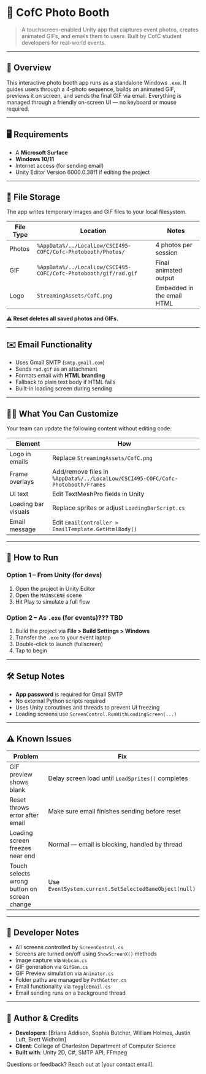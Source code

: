 # 📸 CofC Photo Booth

> A touchscreen-enabled Unity app that captures event photos, creates animated GIFs, and emails them to users. Built by CofC student developers for real-world events. 

---

## 🧭 Overview

This interactive photo booth app runs as a standalone Windows `.exe`. It guides users through a 4-photo sequence, builds an animated GIF, previews it on screen, and sends the final GIF via email. Everything is managed through a friendly on-screen UI — no keyboard or mouse required.

---

## 🖥️ Requirements

- A **Microsoft Surface**
- **Windows 10/11**
- Internet access (for sending email)
- Unity Editor Version 6000.0.38f1 if editing the project

---

## 📂 File Storage

The app writes temporary images and GIF files to your local filesystem.

| File Type | Location                                                         | Notes                      |
| --------- | ---------------------------------------------------------------- | -------------------------- |
| Photos    | `%AppData%/../LocalLow/CSCI495-COFC/Cofc-Photobooth/Photos/`     | 4 photos per session       |
| GIF       | `%AppData%/../LocalLow/CSCI495-COFC/Cofc-Photobooth/gif/rad.gif` | Final animated output      |
| Logo      | `StreamingAssets/CofC.png`                                       | Embedded in the email HTML |

**⚠️ Reset deletes all saved photos and GIFs.**

---

## ✉️ Email Functionality

- Uses Gmail SMTP (`smtp.gmail.com`)
- Sends `rad.gif` as an attachment
- Formats email with **HTML branding**
- Fallback to plain text body if HTML fails
- Built-in loading screen during sending

---

## 🧑‍🎨 What You Can Customize

Your team can update the following content without editing code:

| Element             | How                                                                             |
| ------------------- | ------------------------------------------------------------------------------- |
| Logo in emails      | Replace `StreamingAssets/CofC.png`                                              |
| Frame overlays      | Add/remove files in `%AppData%/../LocalLow/CSCI495-COFC/Cofc-Photobooth/Frames` |
| UI text             | Edit TextMeshPro fields in Unity                                                |
| Loading bar visuals | Replace sprites or adjust `LoadingBarScript.cs`                                 |
| Email message       | Edit `EmailController > EmailTemplate.GetHtmlBody()`                            |

---

## 🚀 How to Run

### Option 1 – From Unity (for devs)

1. Open the project in Unity Editor
2. Open the `MAINSCENE` scene
3. Hit Play to simulate a full flow

### Option 2 – As `.exe` (for events)??? TBD

1. Build the project via **File > Build Settings > Windows**
2. Transfer the `.exe` to your event laptop
3. Double-click to launch (fullscreen)
4. Tap to begin

---

## 🛠️ Setup Notes

- **App password** is required for Gmail SMTP
- No external Python scripts required
- Uses Unity coroutines and threads to prevent UI freezing
- Loading screens use `ScreenControl.RunWithLoadingScreen(...)`

---

## ⚠️ Known Issues

| Problem | Fix |
|--------|------|
| GIF preview shows blank | Delay screen load until `LoadSprites()` completes |
| Reset throws error after email | Make sure email finishes sending before reset |
| Loading screen freezes near end | Normal — email is blocking, handled by thread |
| Touch selects wrong button on screen change | Use `EventSystem.current.SetSelectedGameObject(null)` |

---

## 🧪 Developer Notes

- All screens controlled by `ScreenControl.cs`
- Screens are turned on/off using `ShowScreenX()` methods
- Image capture via `Webcam.cs`
- GIF generation via `GifGen.cs`
- GIF Preview simulation via `Animator.cs`
- Folder paths are managed by `PathGetter.cs`
- Email functionality via `ToggleEmail.cs`
- Email sending runs on a background thread

---

## 👤 Author & Credits

- **Developers**: [Briana Addison, Sophia Butcher, William Holmes, Justin Luft, Brett Widholm]
- **Client**: College of Charleston Department of Computer Science
- **Built with**: Unity 2D, C#, SMTP API, FFmpeg

Questions or feedback? Reach out at [your contact email].
